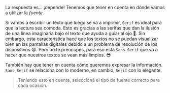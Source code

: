 La respuesta es… ¡depende! Tenemos que tener en cuenta en dónde vamos a utilizar la _fuente_.

Si vamos a escribir un texto que luego se va a imprimir, `Serif` es ideal para que la lectura sea cómoda. Esto es gracias a las serifas que dan la ilusión de una línea imaginaria bajo el texto que ayuda a guiar al ojo :eyes:. Sin embargo, esta característica hace que los textos no se puedan visualizar bien en las pantallas digitales debido a un problema de resolución de los dispositivos :weary:. Pero no te preocupes, para eso está `Sans Serif` que va a hacer que nuestros textos se vean más limpios. :sunglasses:

También hay que tener en cuenta cómo queremos expresar la información. `Sans Serif` se relaciona con lo moderno, en cambio, `Serif` con lo elegante. 

> Teniendo esto en cuenta, seleccioná el tipo de fuente correcto para cada ocasión.
